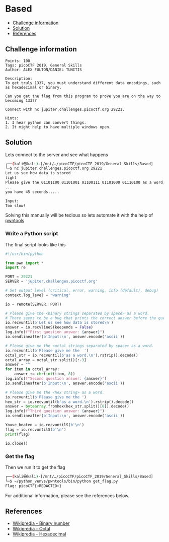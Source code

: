 # Based

- [Challenge information](#challenge-information)
- [Solution](#solution)
- [References](#references)

## Challenge information
```
Points: 100
Tags: picoCTF 2019, General Skills
Author: ALEX FULTON/DANIEL TUNITIS
 
Description:
To get truly 1337, you must understand different data encodings, such as hexadecimal or binary. 

Can you get the flag from this program to prove you are on the way to becoming 1337? 

Connect with nc jupiter.challenges.picoctf.org 29221.

Hints:
1. I hear python can convert things.
2. It might help to have multiple windows open.
```

## Solution

Lets connect to the server and see what happens
```bash
┌──(kali㉿kali)-[/mnt/…/picoCTF/picoCTF_2019/General_Skills/Based]
└─$ nc jupiter.challenges.picoctf.org 29221
Let us see how data is stored
light
Please give the 01101100 01101001 01100111 01101000 01110100 as a word.
...
you have 45 seconds.....

Input:
Too slow!
```

Solving this manually will be tedious so lets automate it with the help of [pwntools](https://docs.pwntools.com/en/stable/index.html)

### Write a Python script

The final script looks like this
```python
#!/usr/bin/python

from pwn import *
import re

PORT = 29221
SERVER = 'jupiter.challenges.picoctf.org'

# Set output level (critical, error, warning, info (default), debug)
context.log_level = "warning"

io = remote(SERVER, PORT)

# Please give the <binary strings separated by space> as a word.
# There seems to be a bug that prints the correct answer before the question!
io.recvuntil(b'Let us see how data is stored\n')
answer = io.recvlineS(keepends = False)
log.info(f"First question answer: {answer}")
io.sendlineafter(b'Input:\n', answer.encode('ascii'))   

# Please give me the <octal strings separated by space> as a word.
io.recvuntil(b'Please give me the  ')
octal_str = io.recvuntil(b'as a word.\n').rstrip().decode()
octal_array = octal_str.split()[:-3]
answer = ""
for item in octal_array:
    answer += chr(int(item, 8))
log.info(f"Second question answer: {answer}")
io.sendlineafter(b'Input:\n', answer.encode('ascii'))

# Please give me the <hex string> as a word.
io.recvuntil(b'Please give me the ')
hex_str = io.recvuntil(b'as a word.\n').rstrip().decode()
answer = bytearray.fromhex(hex_str.split()[0]).decode()
log.info(f"Third question answer: {answer}")
io.sendlineafter(b'Input:\n', answer.encode('ascii'))

Youve_beaten = io.recvuntilS(b'\n')
flag = io.recvuntilS(b'\n')
print(flag)

io.close()
```

### Get the flag

Then we run it to get the flag
```bash
┌──(kali㉿kali)-[/mnt/…/picoCTF/picoCTF_2019/General_Skills/Based]
└─$ ~/python_venvs/pwntools/bin/python get_flag.py
Flag: picoCTF{<REDACTED>}
```

For additional information, please see the references below.

## References

- [Wikipredia - Binary number](https://en.wikipedia.org/wiki/Binary_numbers)
- [Wikipredia - Octal](https://en.wikipedia.org/wiki/Octal)
- [Wikipredia - Hexadecimal](https://en.wikipedia.org/wiki/Hexadecimal)
